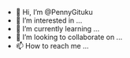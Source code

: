 - 👋 Hi, I’m @PennyGituku
- 👀 I’m interested in ...
- 🌱 I’m currently learning ...
- 💞️ I’m looking to collaborate on ...
- 📫 How to reach me ...

<!---
PennyGituku/PennyGituku is a ✨ special ✨ repository because its `README.md` (this file) appears on your GitHub profile.
You can click the Preview link to take a look at your changes.
--->

